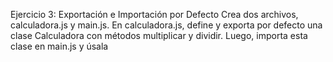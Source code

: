 Ejercicio 3: Exportación e Importación por Defecto
Crea dos archivos, calculadora.js y main.js. En calculadora.js, define y exporta por defecto una clase Calculadora con métodos multiplicar y dividir. Luego, importa esta clase en main.js y úsala